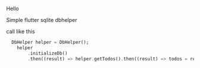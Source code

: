 Hello 


Simple flutter sqlite dbhelper

call like this 

```dart
  DbHelper helper = DbHelper();
    helper
        .initializeDb()
        .then((result) => helper.getTodos().then((result) => todos = result));


```
